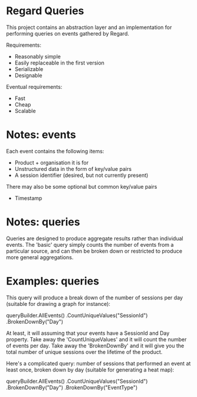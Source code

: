Regard Queries
==============

This project contains an abstraction layer and an implementation for
performing queries on events gathered by Regard.

Requirements:

* Reasonably simple
* Easily replaceable in the first version
* Serializable
* Designable

Eventual requirements:

* Fast
* Cheap
* Scalable

Notes: events
=============

Each event contains the following items:

* Product + organisation it is for
* Unstructured data in the form of key/value pairs
* A session identifier (desired, but not currently present)

There may also be some optional but common key/value pairs

* Timestamp

Notes: queries
==============

Queries are designed to produce aggregate results rather than
individual events. The 'basic' query simply counts the number
of events from a particular source, and can then be broken
down or restricted to produce more general aggregations.

Examples: queries
=================
 
This query will produce a break down of the number of sessions
per day (suitable for drawing a graph for instance):

   queryBuilder.AllEvents()
               .CountUniqueValues("SessionId")
               .BrokenDownBy("Day")

At least, it will assuming that your events have a SessionId and Day
property. Take away the 'CountUniqueValues' and it will count the number
of events per day. Take away the 'BrokenDownBy' and it will give you the
total number of unique sessions over the lifetime of the product.

Here's a complicated query: number of sessions that performed an event
at least once, broken down by day (suitable for generating a heat map):

   queryBuilder.AllEvents()
               .CountUniqueValues("SessionId")
               .BrokenDownBy("Day")
               .BrokenDownBy("EventType")

